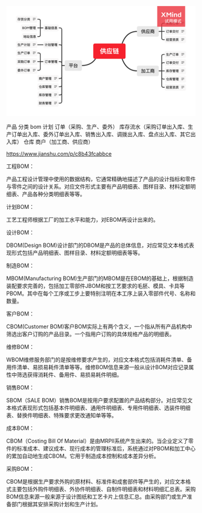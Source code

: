 ![微信服务商之供应链](scm.png)

产品
分类
bom
计划
订单（采购、生产、委外）
库存流水（采购订单出入库、生产订单出入库、委外订单出入库、销售出入库、调拨出入库、盘点出入库、其它出入库）
仓库
商户（加工商、供应商）


https://www.jianshu.com/p/c8b43fcabbce

工程BOM：

产品工程设计管理中使用的数据结构，它通常精确地描述了产品的设计指标和零件与零件之间的设计关系。对应文件形式主要有产品明细表、图样目录、材料定额明细表、产品各种分类明细表等等。

计划BOM：

工艺工程师根据工厂的加工水平和能力，对EBOM再设计出来的。

设计BOM：

DBOM(Design BOM)设计部门的DBOM是产品的总体信息，对应常见文本格式表现形式包括产品明细表、图样目录、材料定额明细表等等。

制造BOM：

MBOM(Manufacturing BOM)生产部门的MBOM是在EBOM的基础上，根据制造装配要求完善的，包括加工零部件JBOM和按工艺要求的毛胚、模具、卡具等PBOM。其中在每个工序或工步上要特别注明在本工序上装入零部件代号、名称和数量。

客户BOM：

CBOM(Customer BOM)客户BOM实际上有两个含义，一个指从所有产品机构中筛选出客户订购的产品目录。一个指用户订购的具体规格产品的明细表。

维修BOM：

WBOM维修服务部门的是按维修要求产生的，对应文本格式包括消耗件清单、备用件清单、易损易耗件清单等等。维修BOM信息来源一般从设计BOM对应记录属性中筛选获得消耗件、备用件、易损易耗件明细。

销售BOM：

SBOM（SALE BOM）销售BOM是按用户要求配置的产品结构部分。对应常见文本格式表现形式包括基本件明细表、通用件明细表、专用件明细表、选装件明细表、替换件明细表、特殊要求更改通知单等等。

成本BOM：

CBOM（Costing Bill Of Material）是由MRPⅡ系统产生出来的。当企业定义了零件的标准成本、建议成本、现行成本的管理标准后，系统通过对PBOM和加工中心的累加自动地生成CBOM。它用于制造成本控制和成本差异分析。

采购BOM：

CBOM是根据生产要求外购的原材料、标准件和成套部件等产生的，对应文本格式主要包括外购件明细表、外协件明细表、自制件明细表和材料明细汇总表。采购BOM信息来源一般来源于设计图纸和工艺卡片上信息汇总。由采购部门或生产准备部门根据其安排采购计划和生产计划。